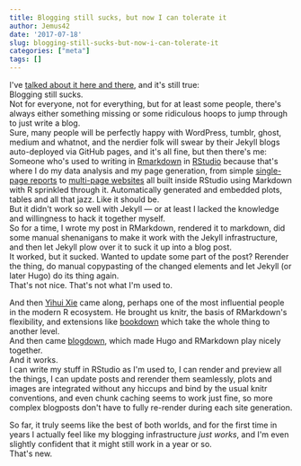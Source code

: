 ```yaml
---
title: Blogging still sucks, but now I can tolerate it
author: Jemus42
date: '2017-07-18'
slug: blogging-still-sucks-but-now-i-can-tolerate-it
categories: ["meta"]
tags: []
---
```


I've [talked about it here and there](/categories/meta/), and it's still true:  
Blogging still sucks.  
Not for everyone, not for everything, but for at least some people, there's always either something missing or some ridiculous hoops to jump through to just write a blog.  
Sure, many people will be perfectly happy with WordPress, tumblr, ghost, medium and whatnot, and the nerdier folk will swear by their Jekyll blogs auto-deployed via GitHub pages, and it's all fine, but then there's me: Someone who's used to writing in [Rmarkdown](https://rmarkdown.rstudio.com) in [RStudio](https://rstudio.com) because that's where I do my data analysis and my page generation, from simple [single-page reports](https://metadon.jemu.name) to [multi-page websites](https://podcasts.jemu.name) all built inside RStudio using Markdown with R sprinkled through it. Automatically generated and embedded plots, tables and all that jazz. Like it should be.  
But it didn't work so well with Jekyll — or at least I lacked the knowledge and willingness to hack it together myself.  
So for a time, I wrote my post in RMarkdown, rendered it to markdown, did some manual shenanigans to make it work with the Jekyll infrastructure, and then let Jekyll plow over it to suck it up into a blog post.  
It worked, but it sucked. Wanted to update some part of the post? Rerender the thing, do manual copypasting of the changed elements and let Jekyll (or later Hugo) do its thing again.  
That's not nice. That's not what I'm used to.  

And then [Yihui Xie](https://yihui.name/en/about/) came along, perhaps one of the most influential people in the modern R ecosystem. He brought us knitr, the basis of RMarkdown's flexibility, and extensions like [bookdown](https://bookdown.org/yihui/bookdown/) which take the whole thing to another level.  
And then came [blogdown](https://github.com/rstudio/blogdown), which made Hugo and RMarkdown play nicely together.  
And it works.  
I can write my stuff in RStudio as I'm used to, I can render and preview all the things, I can update posts and rerender them seamlessly, plots and images are integrated without any hiccups and bind by the usual knitr conventions, and even chunk caching seems to work just fine, so more complex blogposts don't have to fully re-render during each site generation.  

So far, it truly seems like the best of both worlds, and for the first time in years I actually feel like my blogging infrastructure *just works*, and I'm even slightly confident that it might still work in a year or so.  
That's new.
